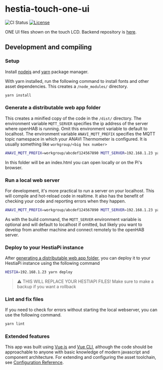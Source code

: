 # hestia-touch-one-ui

![CI Status](https://github.com/HestiaPi/hestia-touch-one-ui/workflows/GitHub%20Action%20for%20Yarn/badge.svg)
[![License](https://img.shields.io/github/license/HestiaPi/hestia-touch-openhab.svg)](https://github.com/HestiaPi/hestia-touch-one-ui/blob/master/LICENSE.md)

ONE UI files shown on the touch LCD. Backend repository is [here](https://github.com/HestiaPi/hestia-touch-openhab).

## Development and compiling

### Setup

Install [nodejs](https://nodejs.org/en/) and [yarn](https://yarnpkg.com/lang/en/) package manager.

With yarn installed, run the following command to install fonts and other asset dependencies.
This creates a `/node_modules/` directory.

```sh
yarn install
```

### Generate a distributable web app folder

This creates a minified copy of the code in the `/dist/` directory.
The environment variable `MQTT_SERVER` specifies the ip address of the server where openHAB is running.
Omit this environment variable to default to localhost.
The environment variable `ANAVI_MQTT_PREFIX` specifies the MQTT topic namespace in which your ANAVI Thermometer
is configured. It is usually something like `workgroup/<big hex number>`

```sh
ANAVI_MQTT_PREFIX=workgroup/abcdef124567890 MQTT_SERVER=192.168.1.23 yarn build
```

In this folder will be an index.html you can open locally or on the Pi's browser.

### Run a local web server

For development, it's more practical to run a server on your localhost.
This will compile and hot-reload code in realtime.
It also has the benefit of checking your code and reporting errors when they happen.

```sh
ANAVI_MQTT_PREFIX=workgroup/abcdef124567890 MQTT_SERVER=192.168.1.23 yarn serve
```

As with the build command, the `MQTT_SERVER` environment variable is optional and will default to localhost if omitted, but likely you want to develop from another machine and connect remotely to the openHAB server.

### Deploy to your HestiaPi instance

After [generating a distributable web app folder](#generate-a-distributable-web-app-folder), you can deploy it to your HestiaPi instance using the following command

```sh
HESTIA=192.168.1.23 yarn deploy
```

> :warning: THIS WILL REPLACE YOUR HESTIAPI FILES! Make sure to make a backup if you want a rollback

### Lint and fix files

If you need to check for errors without starting the local webserver, you can use the following command.

```sh
yarn lint
```

### Extended features

This app was built using [Vue.js](https://vuejs.org/) and [Vue CLI](https://cli.vuejs.org/), although the code should be approachable to anyone with basic knowledge of modern javascript and component architecture.
For extending and configuring the asset toolchain, see [Configuration Reference](https://cli.vuejs.org/config/).
